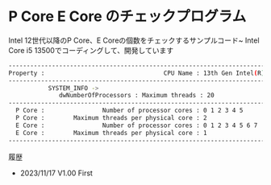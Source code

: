 # P Core E Core のチェックプログラム

Intel 12世代以降のP Core、E Coreの個数をチェックするサンプルコード~
Intel Core i5 13500でコーディングして、開発しています

```bash
------------------------------------------------------------------------------------------------
Property :                                 CPU Name : 13th Gen Intel(R) Core(TM) i5-13500
------------------------------------------------------------------------------------------------
           SYSTEM_INFO ->
              dwNumberOfProcessors : Maximum threads : 20
------------------------------------------------------------------------------------------------
  P Core :                Number of processor cores : 0 1 2 3 4 5
  P Core :        Maximum threads per physical core : 2
  E Core :                Number of processor cores : 0 1 2 3 4 5 6 7
  E Core :        Maximum threads per physical core : 1
------------------------------------------------------------------------------------------------
```

履歴<br>	
* 2023/11/17 V1.00 First<br>


